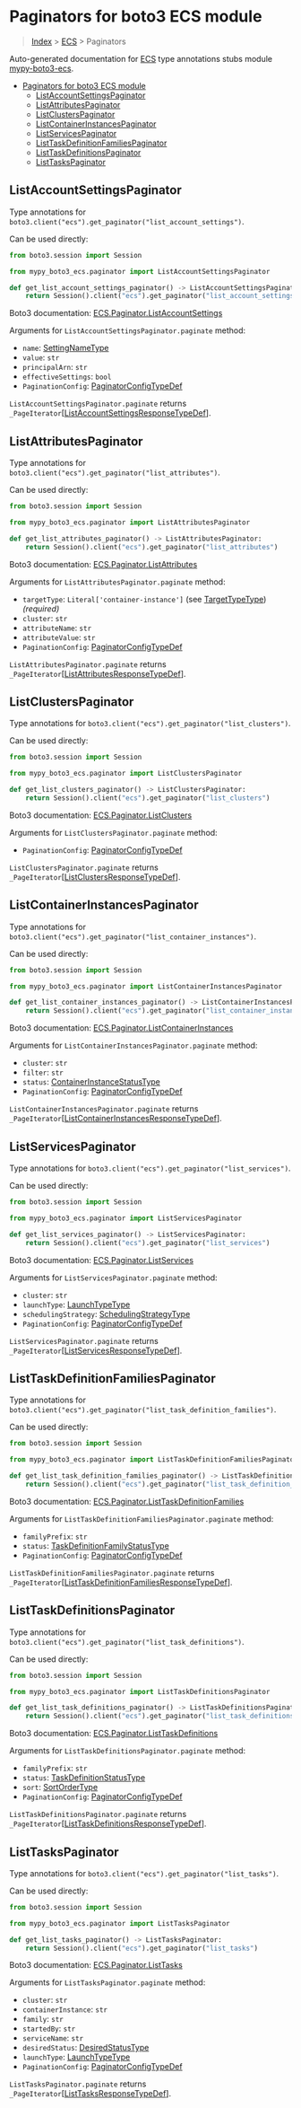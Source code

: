 <a id="paginators-for-boto3-ecs-module"></a>

# Paginators for boto3 ECS module

> [Index](..) > [ECS](.) > Paginators

Auto-generated documentation for
[ECS](https://boto3.amazonaws.com/v1/documentation/api/latest/reference/services/ecs.html#ECS)
type annotations stubs module
[mypy-boto3-ecs](https://pypi.org/project/mypy-boto3-ecs/).

- [Paginators for boto3 ECS module](#paginators-for-boto3-ecs-module)
  - [ListAccountSettingsPaginator](#listaccountsettingspaginator)
  - [ListAttributesPaginator](#listattributespaginator)
  - [ListClustersPaginator](#listclusterspaginator)
  - [ListContainerInstancesPaginator](#listcontainerinstancespaginator)
  - [ListServicesPaginator](#listservicespaginator)
  - [ListTaskDefinitionFamiliesPaginator](#listtaskdefinitionfamiliespaginator)
  - [ListTaskDefinitionsPaginator](#listtaskdefinitionspaginator)
  - [ListTasksPaginator](#listtaskspaginator)

<a id="listaccountsettingspaginator"></a>

## ListAccountSettingsPaginator

Type annotations for
`boto3.client("ecs").get_paginator("list_account_settings")`.

Can be used directly:

```python
from boto3.session import Session

from mypy_boto3_ecs.paginator import ListAccountSettingsPaginator

def get_list_account_settings_paginator() -> ListAccountSettingsPaginator:
    return Session().client("ecs").get_paginator("list_account_settings")
```

Boto3 documentation:
[ECS.Paginator.ListAccountSettings](https://boto3.amazonaws.com/v1/documentation/api/latest/reference/services/ecs.html#ECS.Paginator.ListAccountSettings)

Arguments for `ListAccountSettingsPaginator.paginate` method:

- `name`: [SettingNameType](./literals.md#settingnametype)
- `value`: `str`
- `principalArn`: `str`
- `effectiveSettings`: `bool`
- `PaginationConfig`:
  [PaginatorConfigTypeDef](./type_defs.md#paginatorconfigtypedef)

`ListAccountSettingsPaginator.paginate` returns
`_PageIterator`\[[ListAccountSettingsResponseTypeDef](./type_defs.md#listaccountsettingsresponsetypedef)\].

<a id="listattributespaginator"></a>

## ListAttributesPaginator

Type annotations for `boto3.client("ecs").get_paginator("list_attributes")`.

Can be used directly:

```python
from boto3.session import Session

from mypy_boto3_ecs.paginator import ListAttributesPaginator

def get_list_attributes_paginator() -> ListAttributesPaginator:
    return Session().client("ecs").get_paginator("list_attributes")
```

Boto3 documentation:
[ECS.Paginator.ListAttributes](https://boto3.amazonaws.com/v1/documentation/api/latest/reference/services/ecs.html#ECS.Paginator.ListAttributes)

Arguments for `ListAttributesPaginator.paginate` method:

- `targetType`: `Literal['container-instance']` (see
  [TargetTypeType](./literals.md#targettypetype)) *(required)*
- `cluster`: `str`
- `attributeName`: `str`
- `attributeValue`: `str`
- `PaginationConfig`:
  [PaginatorConfigTypeDef](./type_defs.md#paginatorconfigtypedef)

`ListAttributesPaginator.paginate` returns
`_PageIterator`\[[ListAttributesResponseTypeDef](./type_defs.md#listattributesresponsetypedef)\].

<a id="listclusterspaginator"></a>

## ListClustersPaginator

Type annotations for `boto3.client("ecs").get_paginator("list_clusters")`.

Can be used directly:

```python
from boto3.session import Session

from mypy_boto3_ecs.paginator import ListClustersPaginator

def get_list_clusters_paginator() -> ListClustersPaginator:
    return Session().client("ecs").get_paginator("list_clusters")
```

Boto3 documentation:
[ECS.Paginator.ListClusters](https://boto3.amazonaws.com/v1/documentation/api/latest/reference/services/ecs.html#ECS.Paginator.ListClusters)

Arguments for `ListClustersPaginator.paginate` method:

- `PaginationConfig`:
  [PaginatorConfigTypeDef](./type_defs.md#paginatorconfigtypedef)

`ListClustersPaginator.paginate` returns
`_PageIterator`\[[ListClustersResponseTypeDef](./type_defs.md#listclustersresponsetypedef)\].

<a id="listcontainerinstancespaginator"></a>

## ListContainerInstancesPaginator

Type annotations for
`boto3.client("ecs").get_paginator("list_container_instances")`.

Can be used directly:

```python
from boto3.session import Session

from mypy_boto3_ecs.paginator import ListContainerInstancesPaginator

def get_list_container_instances_paginator() -> ListContainerInstancesPaginator:
    return Session().client("ecs").get_paginator("list_container_instances")
```

Boto3 documentation:
[ECS.Paginator.ListContainerInstances](https://boto3.amazonaws.com/v1/documentation/api/latest/reference/services/ecs.html#ECS.Paginator.ListContainerInstances)

Arguments for `ListContainerInstancesPaginator.paginate` method:

- `cluster`: `str`
- `filter`: `str`
- `status`:
  [ContainerInstanceStatusType](./literals.md#containerinstancestatustype)
- `PaginationConfig`:
  [PaginatorConfigTypeDef](./type_defs.md#paginatorconfigtypedef)

`ListContainerInstancesPaginator.paginate` returns
`_PageIterator`\[[ListContainerInstancesResponseTypeDef](./type_defs.md#listcontainerinstancesresponsetypedef)\].

<a id="listservicespaginator"></a>

## ListServicesPaginator

Type annotations for `boto3.client("ecs").get_paginator("list_services")`.

Can be used directly:

```python
from boto3.session import Session

from mypy_boto3_ecs.paginator import ListServicesPaginator

def get_list_services_paginator() -> ListServicesPaginator:
    return Session().client("ecs").get_paginator("list_services")
```

Boto3 documentation:
[ECS.Paginator.ListServices](https://boto3.amazonaws.com/v1/documentation/api/latest/reference/services/ecs.html#ECS.Paginator.ListServices)

Arguments for `ListServicesPaginator.paginate` method:

- `cluster`: `str`
- `launchType`: [LaunchTypeType](./literals.md#launchtypetype)
- `schedulingStrategy`:
  [SchedulingStrategyType](./literals.md#schedulingstrategytype)
- `PaginationConfig`:
  [PaginatorConfigTypeDef](./type_defs.md#paginatorconfigtypedef)

`ListServicesPaginator.paginate` returns
`_PageIterator`\[[ListServicesResponseTypeDef](./type_defs.md#listservicesresponsetypedef)\].

<a id="listtaskdefinitionfamiliespaginator"></a>

## ListTaskDefinitionFamiliesPaginator

Type annotations for
`boto3.client("ecs").get_paginator("list_task_definition_families")`.

Can be used directly:

```python
from boto3.session import Session

from mypy_boto3_ecs.paginator import ListTaskDefinitionFamiliesPaginator

def get_list_task_definition_families_paginator() -> ListTaskDefinitionFamiliesPaginator:
    return Session().client("ecs").get_paginator("list_task_definition_families")
```

Boto3 documentation:
[ECS.Paginator.ListTaskDefinitionFamilies](https://boto3.amazonaws.com/v1/documentation/api/latest/reference/services/ecs.html#ECS.Paginator.ListTaskDefinitionFamilies)

Arguments for `ListTaskDefinitionFamiliesPaginator.paginate` method:

- `familyPrefix`: `str`
- `status`:
  [TaskDefinitionFamilyStatusType](./literals.md#taskdefinitionfamilystatustype)
- `PaginationConfig`:
  [PaginatorConfigTypeDef](./type_defs.md#paginatorconfigtypedef)

`ListTaskDefinitionFamiliesPaginator.paginate` returns
`_PageIterator`\[[ListTaskDefinitionFamiliesResponseTypeDef](./type_defs.md#listtaskdefinitionfamiliesresponsetypedef)\].

<a id="listtaskdefinitionspaginator"></a>

## ListTaskDefinitionsPaginator

Type annotations for
`boto3.client("ecs").get_paginator("list_task_definitions")`.

Can be used directly:

```python
from boto3.session import Session

from mypy_boto3_ecs.paginator import ListTaskDefinitionsPaginator

def get_list_task_definitions_paginator() -> ListTaskDefinitionsPaginator:
    return Session().client("ecs").get_paginator("list_task_definitions")
```

Boto3 documentation:
[ECS.Paginator.ListTaskDefinitions](https://boto3.amazonaws.com/v1/documentation/api/latest/reference/services/ecs.html#ECS.Paginator.ListTaskDefinitions)

Arguments for `ListTaskDefinitionsPaginator.paginate` method:

- `familyPrefix`: `str`
- `status`: [TaskDefinitionStatusType](./literals.md#taskdefinitionstatustype)
- `sort`: [SortOrderType](./literals.md#sortordertype)
- `PaginationConfig`:
  [PaginatorConfigTypeDef](./type_defs.md#paginatorconfigtypedef)

`ListTaskDefinitionsPaginator.paginate` returns
`_PageIterator`\[[ListTaskDefinitionsResponseTypeDef](./type_defs.md#listtaskdefinitionsresponsetypedef)\].

<a id="listtaskspaginator"></a>

## ListTasksPaginator

Type annotations for `boto3.client("ecs").get_paginator("list_tasks")`.

Can be used directly:

```python
from boto3.session import Session

from mypy_boto3_ecs.paginator import ListTasksPaginator

def get_list_tasks_paginator() -> ListTasksPaginator:
    return Session().client("ecs").get_paginator("list_tasks")
```

Boto3 documentation:
[ECS.Paginator.ListTasks](https://boto3.amazonaws.com/v1/documentation/api/latest/reference/services/ecs.html#ECS.Paginator.ListTasks)

Arguments for `ListTasksPaginator.paginate` method:

- `cluster`: `str`
- `containerInstance`: `str`
- `family`: `str`
- `startedBy`: `str`
- `serviceName`: `str`
- `desiredStatus`: [DesiredStatusType](./literals.md#desiredstatustype)
- `launchType`: [LaunchTypeType](./literals.md#launchtypetype)
- `PaginationConfig`:
  [PaginatorConfigTypeDef](./type_defs.md#paginatorconfigtypedef)

`ListTasksPaginator.paginate` returns
`_PageIterator`\[[ListTasksResponseTypeDef](./type_defs.md#listtasksresponsetypedef)\].
